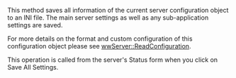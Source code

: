 ﻿This method saves all information of the current server configuration object
to an INI file. The main server settings as well as any sub-application settings
are saved. 

For more details on the format and custom configuration of this configuration
object please see [wwServer::ReadConfiguration](vfps://Topic/wwServer%3A%3AReadConfiguration).

This operation is called from the server's Status form when you click on
Save All Settings.